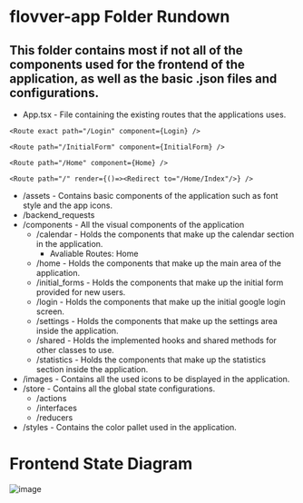 # flovver-app Folder Rundown

## This folder contains most if not all of the components used for the frontend of the application, as well as the basic .json files and configurations.

* App.tsx -  File containing the existing routes that the applications uses.

```
<Route exact path="/Login" component={Login} />

<Route path="/InitialForm" component={InitialForm} />

<Route path="/Home" component={Home} />

<Route path="/" render={()=><Redirect to="/Home/Index"/>} />         
```

* /assets - Contains basic components of the application such as font style and the app icons.
* /backend_requests
* /components - All the visual components of the application
    * /calendar - Holds the components that make up the calendar section in the application.
        * Avaliable Routes: Home
    * /home - Holds the components that make up the main area of the application.
    * /initial_forms - Holds the components that make up the initial form provided for new users.
    * /login - Holds the components that make up the initial google login screen.
    * /settings - Holds the components that make up the settings area inside the application.
    * /shared - Holds the implemented hooks and shared methods for other classes to use.
    * /statistics - Holds the components that make up the statistics section inside the application.
* /images - Contains all the used icons to be displayed in the application.
* /store - Contains all the global state configurations.
    * /actions
    * /interfaces
    * /reducers
* /styles - Contains the color pallet used in the application.

# Frontend State Diagram
![image](../Documents/Diagrams/Flovver-Frontend-State-Diagram-2.0.png)
